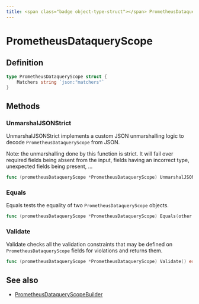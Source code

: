```yaml
---
title: <span class="badge object-type-struct"></span> PrometheusDataqueryScope
---
```

# <span class="badge object-type-struct"></span> PrometheusDataqueryScope

## Definition

```go
type PrometheusDataqueryScope struct {
    Matchers string `json:"matchers"`
}
```
## Methods

### <span class="badge object-method"></span> UnmarshalJSONStrict

UnmarshalJSONStrict implements a custom JSON unmarshalling logic to decode `PrometheusDataqueryScope` from JSON.

Note: the unmarshalling done by this function is strict. It will fail over required fields being absent from the input, fields having an incorrect type, unexpected fields being present, …

```go
func (prometheusDataqueryScope *PrometheusDataqueryScope) UnmarshalJSONStrict(raw []byte) error
```

### <span class="badge object-method"></span> Equals

Equals tests the equality of two `PrometheusDataqueryScope` objects.

```go
func (prometheusDataqueryScope *PrometheusDataqueryScope) Equals(other PrometheusDataqueryScope) bool
```

### <span class="badge object-method"></span> Validate

Validate checks all the validation constraints that may be defined on `PrometheusDataqueryScope` fields for violations and returns them.

```go
func (prometheusDataqueryScope *PrometheusDataqueryScope) Validate() error
```

## See also

 * <span class="badge builder"></span> [PrometheusDataqueryScopeBuilder](./builder-PrometheusDataqueryScopeBuilder.md)
